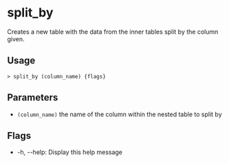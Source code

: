 # split_by
Creates a new table with the data from the inner tables split by the column given.

## Usage
```shell
> split_by (column_name) {flags} 
 ```

## Parameters
* `(column_name)` the name of the column within the nested table to split by

## Flags
* -h, --help: Display this help message

